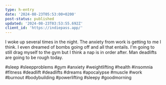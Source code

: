 ```yaml
---
type: h-entry
date: '2024-08-23T05:53:00+0200'
post-status: published
updated: '2024-08-23T03:53:55.692Z'
client_id: 'https://indiepass.app/'
---
```

I woke up several times in the night. The anxiety from work is getting to me I think. I even dreamed of bombs going off and all that entails. I'm going to still drag myself to the gym but I think a nap is in order after. 
Man deadlifts are going to be rough today. 

#sleep #sleepproblems #gym #anxiety #weightlifting #health #insomnia #fitness #deadlift #deadlifts #dreams #apocalypse #muscle #work #burnout #bodybuilding #powerlifting #sleepy #goodmorning
